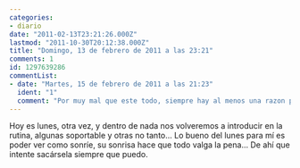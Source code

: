```yaml
---
categories:
- diario
date: "2011-02-13T23:21:26.000Z"
lastmod: "2011-10-30T20:12:38.000Z"
title: "Domingo, 13 de febrero de 2011 a las 23:21"
comments: 1
id: 1297639286
commentList:
- date: "Martes, 15 de febrero de 2011 a las 21:23"
  ident: "1"
  comment: "Por muy mal que este todo, siempre hay al menos una razon para continuar :)"
---
```


Hoy es lunes, otra vez, y dentro de nada nos volveremos a introducir en la rutina, algunas soportable y otras no tanto... Lo bueno del lunes para mí es poder ver como sonríe, su sonrisa hace que todo valga la pena... De ahí que intente sacársela siempre que puedo.